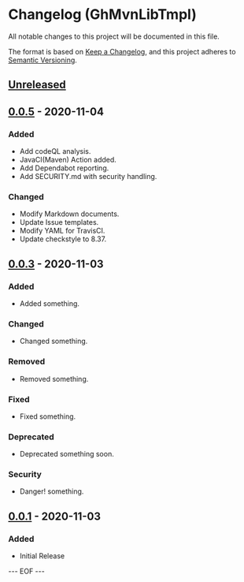 # Changelog (GhMvnLibTmpl)
All notable changes to this project will be documented in this file.

The format is based on [Keep a Changelog](https://keepachangelog.com/en/1.0.0/),
and this project adheres to [Semantic Versioning](https://semver.org/spec/v2.0.0.html).


## [Unreleased]


## [0.0.5] - 2020-11-04

### Added
- Add codeQL analysis.
- JavaCI(Maven) Action added.
- Add Dependabot reporting.
- Add SECURITY.md with security handling.

### Changed
- Modify Markdown documents.
- Update Issue templates.
- Modify YAML for TravisCI.
- Update checkstyle to 8.37.


## [0.0.3] - 2020-11-03

### Added
- Added something.

### Changed
- Changed something.

### Removed
- Removed something.

### Fixed
- Fixed something.

### Deprecated
- Deprecated something soon.

### Security
- Danger! something.


## [0.0.1] - 2020-11-03

### Added
- Initial Release


[Unreleased]: https://github.com/olyutorskii/GhMvnLibTmpl/compare/v0.0.5...HEAD
[0.0.5]: https://github.com/olyutorskii/GhMvnLibTmpl/compare/v0.0.3...v0.0.5
[0.0.3]: https://github.com/olyutorskii/GhMvnLibTmpl/compare/v0.0.1...v0.0.3
[0.0.1]: https://github.com/olyutorskii/GhMvnLibTmpl/releases/tag/v0.0.1


--- EOF ---

